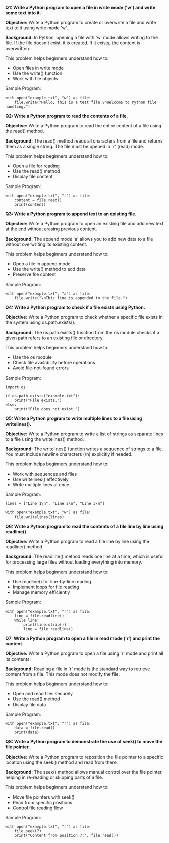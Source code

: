 **Q1: Write a Python program to open a file in write mode ('w') and write some text into it.**

**Objective:**
Write a Python program to create or overwrite a file and write text to it using write mode 'w'.

**Background:**
In Python, opening a file with 'w' mode allows writing to the file. If the file doesn't exist, it is created. If it exists, the content is overwritten.

This problem helps beginners understand how to:
* Open files in write mode
* Use the write() function
* Work with file objects

Sample Program:

```
with open("example.txt", "w") as file:
    file.write("Hello, this is a test file.\nWelcome to Python file handling.")
```

**Q2: Write a Python program to read the contents of a file.**

**Objective:**
Write a Python program to read the entire content of a file using the read() method.

**Background:**
The read() method reads all characters from a file and returns them as a single string. The file must be opened in 'r' (read) mode.

This problem helps beginners understand how to:
* Open a file for reading
* Use the read() method
* Display file content

Sample Program:

```
with open("example.txt", "r") as file:
    content = file.read()
    print(content)
```

**Q3: Write a Python program to append text to an existing file.**

**Objective:**
Write a Python program to open an existing file and add new text at the end without erasing previous content.

**Background:**
The append mode 'a' allows you to add new data to a file without overwriting its existing content.

This problem helps beginners understand how to:
* Open a file in append mode
* Use the write() method to add data
* Preserve file content

Sample Program:

```
with open("example.txt", "a") as file:
    file.write("\nThis line is appended to the file.")
```

**Q4: Write a Python program to check if a file exists using Python.**

**Objective:**
Write a Python program to check whether a specific file exists in the system using os.path.exists().

**Background:**
The os.path.exists() function from the os module checks if a given path refers to an existing file or directory.

This problem helps beginners understand how to:
* Use the os module
* Check file availability before operations
* Avoid file-not-found errors

Sample Program:

```
import os

if os.path.exists("example.txt"):
    print("File exists.")
else:
    print("File does not exist.")
```

**Q5: Write a Python program to write multiple lines to a file using writelines().**

**Objective:**
Write a Python program to write a list of strings as separate lines to a file using the writelines() method.

**Background:**
The writelines() function writes a sequence of strings to a file. You must include newline characters (\n) explicitly if needed.

This problem helps beginners understand how to:
* Work with sequences and files
* Use writelines() effectively
* Write multiple lines at once

Sample Program:

```
lines = ["Line 1\n", "Line 2\n", "Line 3\n"]

with open("example.txt", "w") as file:
    file.writelines(lines)
```

**Q6: Write a Python program to read the contents of a file line by line using readline().**

**Objective:**
Write a Python program to read a file line by line using the readline() method.

**Background:**
The readline() method reads one line at a time, which is useful for processing large files without loading everything into memory.

This problem helps beginners understand how to:
* Use readline() for line-by-line reading
* Implement loops for file reading
* Manage memory efficiently

Sample Program:

```
with open("example.txt", "r") as file:
    line = file.readline()
    while line:
        print(line.strip())
        line = file.readline()
```

**Q7: Write a Python program to open a file in read mode ('r') and print the content.**

**Objective:**
Write a Python program to open a file using 'r' mode and print all its contents.

**Background:**
Reading a file in 'r' mode is the standard way to retrieve content from a file. This mode does not modify the file.

This problem helps beginners understand how to:
* Open and read files securely
* Use the read() method
* Display file data

Sample Program:

```
with open("example.txt", "r") as file:
    data = file.read()
    print(data)
```

**Q8: Write a Python program to demonstrate the use of seek() to move the file pointer.**

**Objective:**
Write a Python program to reposition the file pointer to a specific location using the seek() method and read from there.

**Background:**
The seek() method allows manual control over the file pointer, helping in re-reading or skipping parts of a file.

This problem helps beginners understand how to:
* Move file pointers with seek()
* Read from specific positions
* Control file reading flow

Sample Program:

```
with open("example.txt", "r") as file:
    file.seek(7)
    print("Content from position 7:", file.read())
```
